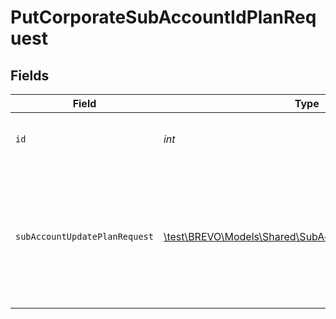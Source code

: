 # PutCorporateSubAccountIdPlanRequest


## Fields

| Field                                                                                                       | Type                                                                                                        | Required                                                                                                    | Description                                                                                                 | Example                                                                                                     |
| ----------------------------------------------------------------------------------------------------------- | ----------------------------------------------------------------------------------------------------------- | ----------------------------------------------------------------------------------------------------------- | ----------------------------------------------------------------------------------------------------------- | ----------------------------------------------------------------------------------------------------------- |
| `id`                                                                                                        | *int*                                                                                                       | :heavy_check_mark:                                                                                          | Id of the sub-account organization                                                                          |                                                                                                             |
| `subAccountUpdatePlanRequest`                                                                               | [\test\BREVO\Models\Shared\SubAccountUpdatePlanRequest](../../Models/Shared/SubAccountUpdatePlanRequest.md) | :heavy_check_mark:                                                                                          | Values to update a sub-account plan                                                                         | {<br/>"credits": {<br/>"email": 5000<br/>},<br/>"features": {<br/>"users": 15,<br/>"landingPage": 20,<br/>"inbox": 10<br/>}<br/>} |